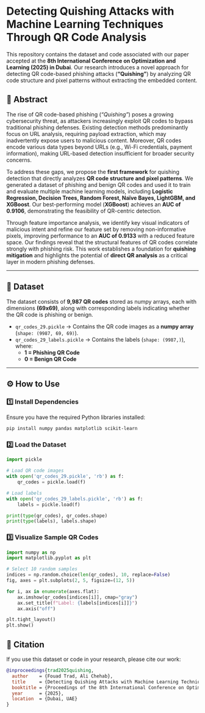 # Detecting Quishing Attacks with Machine Learning Techniques Through QR Code Analysis

This repository contains the dataset and code associated with our paper accepted at the **8th International Conference on Optimization and Learning (2025) in Dubai**. Our research introduces a novel approach for detecting QR code-based phishing attacks (**“Quishing”**) by analyzing QR code structure and pixel patterns without extracting the embedded content.

## **📜 Abstract**

The rise of QR code-based phishing (*“Quishing”*) poses a growing cybersecurity threat, as attackers increasingly exploit QR codes to bypass traditional phishing defenses. Existing detection methods predominantly focus on URL analysis, requiring payload extraction, which may inadvertently expose users to malicious content. Moreover, QR codes encode various data types beyond URLs (e.g., Wi-Fi credentials, payment information), making URL-based detection insufficient for broader security concerns.

To address these gaps, we propose the **first framework** for quishing detection that directly analyzes **QR code structure and pixel patterns**. We generated a dataset of phishing and benign QR codes and used it to train and evaluate multiple machine learning models, including **Logistic Regression, Decision Trees, Random Forest, Naïve Bayes, LightGBM, and XGBoost**. Our best-performing model (**XGBoost**) achieves an **AUC of 0.9106**, demonstrating the feasibility of QR-centric detection.

Through feature importance analysis, we identify key visual indicators of malicious intent and refine our feature set by removing non-informative pixels, improving performance to an **AUC of 0.9133** with a reduced feature space. Our findings reveal that the structural features of QR codes correlate strongly with phishing risk. This work establishes a foundation for **quishing mitigation** and highlights the potential of **direct QR analysis** as a critical layer in modern phishing defenses.

---

## **📂 Dataset**

The dataset consists of **9,987 QR codes** stored as numpy arrays, each with dimensions **(69x69)**, along with corresponding labels indicating whether the QR code is phishing or benign.

- `qr_codes_29.pickle` → Contains the QR code images as a **numpy array** (`shape: (9987, 69, 69)`).
- `qr_codes_29_labels.pickle` → Contains the labels (`shape: (9987,)`), where:
  - **1 = Phishing QR Code**
  - **0 = Benign QR Code**

---

## **⚙️ How to Use**

### **1️⃣ Install Dependencies**
Ensure you have the required Python libraries installed:

```bash
pip install numpy pandas matplotlib scikit-learn
```

### **2️⃣ Load the Dataset**
```python
import pickle

# Load QR code images
with open('qr_codes_29.pickle', 'rb') as f:
    qr_codes = pickle.load(f)

# Load labels
with open('qr_codes_29_labels.pickle', 'rb') as f:
    labels = pickle.load(f)

print(type(qr_codes), qr_codes.shape)
print(type(labels), labels.shape)
```

### **3️⃣ Visualize Sample QR Codes**
```python
import numpy as np
import matplotlib.pyplot as plt

# Select 10 random samples
indices = np.random.choice(len(qr_codes), 10, replace=False)
fig, axes = plt.subplots(2, 5, figsize=(12, 5))

for i, ax in enumerate(axes.flat):
    ax.imshow(qr_codes[indices[i]], cmap="gray")
    ax.set_title(f"Label: {labels[indices[i]]}")
    ax.axis("off")

plt.tight_layout()
plt.show()
```

## **📝 Citation**
If you use this dataset or code in your research, please cite our work:

```bibtex
@inproceedings{trad2025quishing,
  author    = {Fouad Trad, Ali Chehab},
  title     = {Detecting Quishing Attacks with Machine Learning Techniques Through QR Code Analysis},
  booktitle = {Proceedings of the 8th International Conference on Optimization and Learning},
  year      = {2025},
  location  = {Dubai, UAE}
}

```
